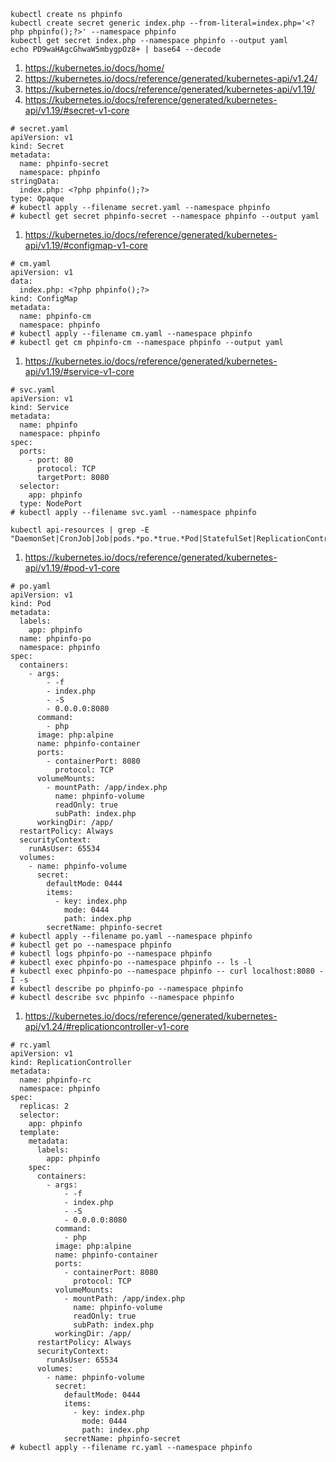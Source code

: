 ```
kubectl create ns phpinfo
kubectl create secret generic index.php --from-literal=index.php='<?php phpinfo();?>' --namespace phpinfo
kubectl get secret index.php --namespace phpinfo --output yaml
echo PD9waHAgcGhwaW5mbygpOz8+ | base64 --decode
```
1. https://kubernetes.io/docs/home/
2. https://kubernetes.io/docs/reference/generated/kubernetes-api/v1.24/
3. https://kubernetes.io/docs/reference/generated/kubernetes-api/v1.19/
4. https://kubernetes.io/docs/reference/generated/kubernetes-api/v1.19/#secret-v1-core
```
# secret.yaml
apiVersion: v1
kind: Secret
metadata:
  name: phpinfo-secret
  namespace: phpinfo
stringData:
  index.php: <?php phpinfo();?>
type: Opaque
# kubectl apply --filename secret.yaml --namespace phpinfo
# kubectl get secret phpinfo-secret --namespace phpinfo --output yaml
```
1. https://kubernetes.io/docs/reference/generated/kubernetes-api/v1.19/#configmap-v1-core
```
# cm.yaml
apiVersion: v1
data:
  index.php: <?php phpinfo();?>
kind: ConfigMap
metadata:
  name: phpinfo-cm
  namespace: phpinfo
# kubectl apply --filename cm.yaml --namespace phpinfo
# kubectl get cm phpinfo-cm --namespace phpinfo --output yaml
```
1. https://kubernetes.io/docs/reference/generated/kubernetes-api/v1.19/#service-v1-core
```
# svc.yaml
apiVersion: v1
kind: Service
metadata:
  name: phpinfo
  namespace: phpinfo
spec:
  ports:
    - port: 80
      protocol: TCP
      targetPort: 8080
  selector:
    app: phpinfo
  type: NodePort
# kubectl apply --filename svc.yaml --namespace phpinfo
```
```
kubectl api-resources | grep -E "DaemonSet|CronJob|Job|pods.*po.*true.*Pod|StatefulSet|ReplicationController|ReplicaSet|Deployment"
```
1. https://kubernetes.io/docs/reference/generated/kubernetes-api/v1.19/#pod-v1-core
```
# po.yaml
apiVersion: v1
kind: Pod
metadata:
  labels:
    app: phpinfo
  name: phpinfo-po
  namespace: phpinfo
spec:
  containers:
    - args:
        - -f
        - index.php
        - -S
        - 0.0.0.0:8080
      command:
        - php
      image: php:alpine
      name: phpinfo-container
      ports:
        - containerPort: 8080
          protocol: TCP
      volumeMounts:
        - mountPath: /app/index.php
          name: phpinfo-volume
          readOnly: true
          subPath: index.php
      workingDir: /app/
  restartPolicy: Always
  securityContext:
    runAsUser: 65534
  volumes:
    - name: phpinfo-volume
      secret:
        defaultMode: 0444
        items:
          - key: index.php
            mode: 0444
            path: index.php
        secretName: phpinfo-secret
# kubectl apply --filename po.yaml --namespace phpinfo
# kubectl get po --namespace phpinfo
# kubectl logs phpinfo-po --namespace phpinfo
# kubectl exec phpinfo-po --namespace phpinfo -- ls -l
# kubectl exec phpinfo-po --namespace phpinfo -- curl localhost:8080 -I -s
# kubectl describe po phpinfo-po --namespace phpinfo
# kubectl describe svc phpinfo --namespace phpinfo
```
1. https://kubernetes.io/docs/reference/generated/kubernetes-api/v1.24/#replicationcontroller-v1-core
```
# rc.yaml
apiVersion: v1
kind: ReplicationController
metadata:
  name: phpinfo-rc
  namespace: phpinfo
spec:
  replicas: 2
  selector:
    app: phpinfo
  template:
    metadata:
      labels:
        app: phpinfo
    spec:
      containers:
        - args:
            - -f
            - index.php
            - -S
            - 0.0.0.0:8080
          command:
            - php
          image: php:alpine
          name: phpinfo-container
          ports:
            - containerPort: 8080
              protocol: TCP
          volumeMounts:
            - mountPath: /app/index.php
              name: phpinfo-volume
              readOnly: true
              subPath: index.php
          workingDir: /app/
      restartPolicy: Always
      securityContext:
        runAsUser: 65534
      volumes:
        - name: phpinfo-volume
          secret:
            defaultMode: 0444
            items:
              - key: index.php
                mode: 0444
                path: index.php
            secretName: phpinfo-secret
# kubectl apply --filename rc.yaml --namespace phpinfo
```
